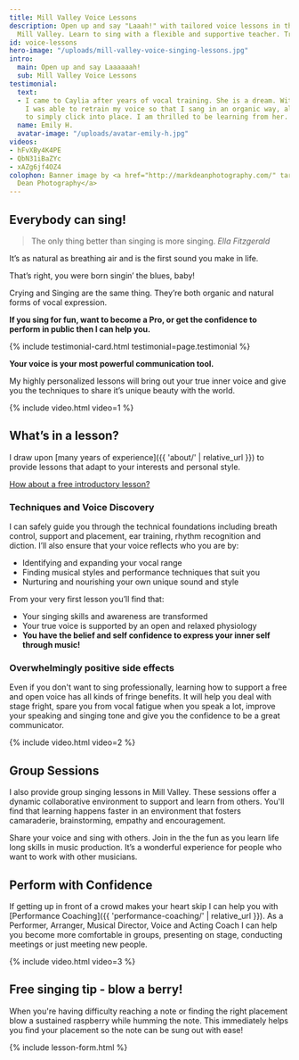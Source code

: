 ```yaml
---
title: Mill Valley Voice Lessons
description: Open up and say "Laaah!" with tailored voice lessons in the heart of
  Mill Valley. Learn to sing with a flexible and supportive teacher. Try a free lesson!
id: voice-lessons
hero-image: "/uploads/mill-valley-voice-singing-lessons.jpg"
intro:
  main: Open up and say Laaaaaah!
  sub: Mill Valley Voice Lessons
testimonial:
  text:
  - I came to Caylia after years of vocal training. She is a dream. With her guidance
    I was able to retrain my voice so that I sang in an organic way, allowing my body
    to simply click into place. I am thrilled to be learning from her.
  name: Emily H.
  avatar-image: "/uploads/avatar-emily-h.jpg"
videos:
- hFvXBy4K4PE
- QbN31iBaZYc
- xAZg6jf4OZ4
colophon: Banner image by <a href="http://markdeanphotography.com/" target="_blank">Mark
  Dean Photography</a>
---
```


## Everybody can sing!

> The only thing better than singing is more singing.
> <cite>Ella Fitzgerald</cite>

It’s as natural as breathing air and is the first sound you make in life.

That’s right, you were born singin’ the blues, baby!

Crying and Singing are the same thing. They’re both organic and natural forms of vocal expression.

**If you sing for fun, want to become a Pro, or get the confidence to perform in public then I can help you.**

{% include testimonial-card.html testimonial=page.testimonial %}

**Your voice is your most powerful communication tool.**

My highly personalized lessons will bring out your true inner voice and give you the techniques to share it’s unique beauty with the world.

{% include video.html video=1 %}

## What’s in a lesson?

I draw upon [many years of experience]({{ 'about/' | relative_url }}) to provide lessons that adapt to your interests and personal style.

[How about a free introductory lesson?](#lesson-form)

### Techniques and Voice Discovery

I can safely guide you through the technical foundations including breath control, support and placement, ear training, rhythm recognition and diction. I’ll also ensure that your voice reflects who you are by:

- Identifying and expanding your vocal range
- Finding musical styles and performance techniques that suit you
- Nurturing and nourishing your own unique sound and style

From your very first lesson you’ll find that:

- Your singing skills and awareness are transformed
- Your true voice is supported by an open and relaxed physiology
- **You have the belief and self confidence to express your inner self through music!**

### Overwhelmingly positive side effects

Even if you don't want to sing professionally, learning how to support a free and open voice has all kinds of fringe benefits. It will help you deal with stage fright, spare you from vocal fatigue when you speak a lot, improve your speaking and singing tone and give you the confidence to be a great communicator.

{% include video.html video=2 %}

## Group Sessions

I also provide group singing lessons in Mill Valley. These sessions offer a dynamic collaborative environment to support and learn from others. You'll find that learning happens faster in an environment that fosters camaraderie, brainstorming, empathy and encouragement.

Share your voice and sing with others. Join in the the fun as you learn life long skills in music production. It’s a wonderful experience for people who want to work with other musicians.

## Perform with Confidence

If getting up in front of a crowd makes your heart skip I can help you with [Performance Coaching]({{ 'performance-coaching/' | relative_url }}). As a Performer, Arranger, Musical Director, Voice and Acting Coach I can help you become more comfortable in groups, presenting on stage, conducting meetings or just meeting new people.

{% include video.html video=3 %}

## Free singing tip - blow a berry!

When you're having difficulty reaching a note or finding the right placement blow a sustained raspberry while humming the note. This immediately helps you find your placement so the note can be sung out with ease!

{% include lesson-form.html %}
